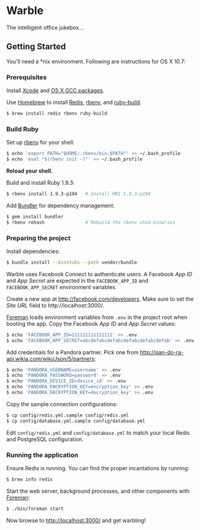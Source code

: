 Warble
======

The intelligent office jukebox...



Getting Started
---------------

You'll need a \*nix environment. Following are instructions for OS X 10.7:


### Prerequisites

Install [Xcode](http://developer.apple.com/tools/xcode/) and
[OS X GCC packages](https://github.com/kennethreitz/osx-gcc-installer).

Use [Homebrew](http://mxcl.github.com/homebrew/) to install
[Redis](http://redis.io/), [rbenv](https://github.com/sstephenson/rbenv), and
[ruby-build](https://github.com/sstephenson/ruby-build).

```sh
$ brew install redis rbenv ruby-build
```


### Build Ruby

Set up [rbenv](https://github.com/sstephenson/rbenv) for your shell:

```sh
$ echo 'export PATH="$HOME/.rbenv/bin:$PATH"' >> ~/.bash_profile
$ echo 'eval "$(rbenv init -)"' >> ~/.bash_profile
```

**Reload your shell.**

Build and install Ruby 1.9.3:

```sh
$ rbenv install 1.9.3-p194   # Install MRI 1.9.3-p194
```

Add [Bundler](http://gembundler.com) for dependency management:

```sh
$ gem install bundler
$ rbenv rehash               # Rebuild the rbenv shim binaries
```


### Preparing the project

Install dependencies:

```sh
$ bundle install --binstubs --path vendor/bundle
```

Warble uses Facebook Connect to authenticate users. A Facebook _App ID_ and _App
Secret_ are expected in the `FACEBOOK_APP_ID` and `FACEBOOK_APP_SECRET`
environment variables.

Create a new app at <http://facebook.com/developers>. Make sure to set the _Site
URL_ field to http://localhost:3000/.

[Foreman](http://ddollar.github.com/foreman/) loads environment variables from
`.env` in the project root when booting the app. Copy the Facebook _App ID_ and
_App Secret_ values:

```sh
$ echo 'FACEBOOK_APP_ID=111111111111111' >> .env
$ echo 'FACEBOOK_APP_SECRET=abcdefabcdefabcdefabcdefabcdefab' >> .env
```

Add credentials for a Pandora partner. Pick one from
http://pan-do-ra-api.wikia.com/wiki/Json/5/partners:

```sh
$ echo 'PANDORA_USERNAME=username' >> .env
$ echo 'PANDORA_PASSWORD=password' >> .env
$ echo 'PANDORA_DEVICE_ID=device_id' >> .env
$ echo 'PANDORA_ENCRYPTION_KEY=encryption_key' >> .env
$ echo 'PANDORA_DECRYPTION_KEY=decryption_key' >> .env
```

Copy the sample connection configurations:

```sh
$ cp config/redis.yml.sample config/redis.yml
$ cp config/database.yml.sample config/database.yml
```

Edit `config/redis.yml` and `config/database.yml` to match your local Redis and
PostgreSQL configuration.


### Running the application

Ensure Redis is running. You can find the proper incantations by running:

```sh
$ brew info redis
```

Start the web server, background processes, and other components with
[Foreman](http://ddollar.github.com/foreman/):

```sh
$ ./bin/foreman start
```

Now browse to <http://localhost:3000/> and get warbling!
